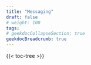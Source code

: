 ```yaml
---
title: "Messaging"
draft: false
# weight: 100
tags:
# geekdocCollapseSection: true
geekdocBreadcrumb: true
---
```


{{< toc-tree >}}

